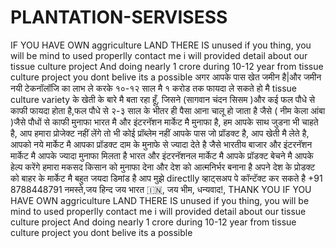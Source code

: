 # PLANTATION-SERVISESS
IF YOU HAVE OWN aggriculture LAND THERE IS unused  if you thing, you will be mind to used properlly contact me  i will provided detail about our tissue culture project And doing nearly 1 crore during 10-12 year from tissue culture project  you dont belive  its a possible    अगर आपके पास खेत जमीन है|और जमीन नयी टेकनॉलॉजि का लाभ ले करके १०-१२ साल मै १ करोड तक फायदा ले सकते हो  मै tissue culture variety के खेती के बारे मै बता रहा हूँ, जिसने (सागवान चंदन सिसम )और कई फल पौधे से काफी फायदा होता है,फल पौधे  से २-३ साल के भीतर ही पैसा आना चालू हो जाता है जैसे ( नीम केला आंबा )जैसे पौधों से काफी मुनाफा भारत मै और इंटरनॅशन मार्केट मै मुनाफा है, हम आपके साथ जुडना भी चाहते है, आप हमारा प्रोजेक्ट नहीं  लेंगे तो भी कोई प्रॉब्लेम नहीं आपके पास जो प्रॉडक्ट है, आप खेती मै लेते है, आपको नये मार्केट मै आपका प्रॉडक्ट दाम के मुनाफे से ज्यादा देते है जैसे भारतीय बाजार और इंटरनॅशन मार्केट मै आपके ज्यादा मुनाफा मिलता है भारत और इंटरनॅशनल मार्केट मै आपके प्रॉडक्ट बेचने मै आपके हेल्प करेंगे  हमारा मकसद  किसान को मुनाफा देना और देश को आत्मनिर्भर बनाना है अपने देश के प्रोडक्ट को बाहर  के मार्केट मै बहुत जयदा डिमांड है आप  मुझे directlly व्हाट्सअप पे कॉन्टॅक्ट कर सकते है +91 8788448791  नमस्ते,जय हिन्द जय भारत 🇮🇳, जय भीम, धन्यवाद!, THANK YOU IF YOU HAVE OWN aggriculture LAND THERE IS unused  if you thing, you will be mind to used properlly contact me  i will provided detail about our tissue culture project And doing nearly 1 crore during 10-12 year from tissue culture project  you dont belive  its a possible    
